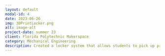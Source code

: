```yaml
---
layout: default
modal-id: 4
date: 2023-06-26
img: 3DPrintLocker.png
alt: image-alt
project-date: summer 23
client: Florida Polytechnic Makerspace
category: Mechanical Engineering
description: Created a locker system that allows students to pick up prints at any time of the day by inputting their student ID onto a key pad. 
---
```

